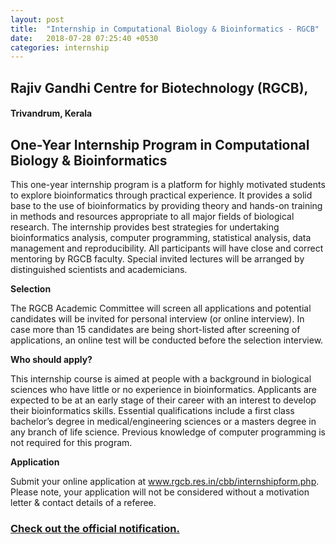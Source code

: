 ```yaml
---
layout: post
title:  "Internship in Computational Biology & Bioinformatics - RGCB"
date:   2018-07-28 07:25:40 +0530
categories: internship
---
```


## Rajiv Gandhi Centre for Biotechnology (RGCB),
#### Trivandrum, Kerala
## One-Year Internship Program in Computational Biology & Bioinformatics


This one-year internship program is a platform for highly motivated students to explore bioinformatics through practical experience. It provides a solid base to the use of bioinformatics by providing theory and hands-on training in methods and resources appropriate to all major fields of biological research. The internship provides best strategies for undertaking bioinformatics analysis, computer programming, statistical analysis, data management and reproducibility. All participants will have close and correct mentoring by RGCB faculty. Special invited lectures will be arranged by distinguished scientists and academicians.


__Selection__

The RGCB Academic Committee will screen all applications and potential candidates will be invited for personal interview (or online interview). In case more than 15 candidates are being short-listed after screening of applications, an online test will be conducted before the selection interview.


__Who should apply?__

This internship course is aimed at people with a background in biological sciences who have little or no experience in bioinformatics. Applicants are expected to be at an early stage of their career with an interest to develop their bioinformatics skills. Essential qualifications include a first class bachelor’s degree in medical/engineering sciences or a masters degree in any branch of life science. Previous knowledge of computer programming is not required for this program.



__Application__

Submit your online application at www.rgcb.res.in/cbb/internshipform.php. Please note, your application will not be considered without a motivation letter & contact details of a referee.


### [Check out the official notification.](http://rgcb.res.in/cbb/internship.php)

